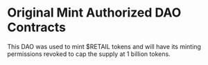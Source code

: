 # Original Mint Authorized DAO Contracts
This DAO was used to mint $RETAIL tokens and will have its minting permissions revoked to cap the supply at 1 billion tokens.
